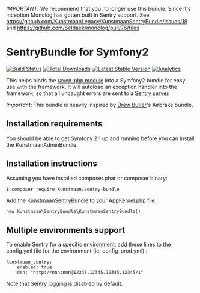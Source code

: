 *IMPORTANT*: We recommend that you no longer use this bundle. Since it's inception Monolog has gotten built in Sentry support. See https://github.com/KunstmaanLegacy/KunstmaanSentryBundle/issues/18 and https://github.com/Seldaek/monolog/pull/76/files


SentryBundle for Symfony2
================================

[![Build Status](https://travis-ci.org/Kunstmaan/KunstmaanSentryBundle.png?branch=master)](http://travis-ci.org/Kunstmaan/KunstmaanSentryBundle)
[![Total Downloads](https://poser.pugx.org/kunstmaan/sentry-bundle/downloads.png)](https://packagist.org/packages/kunstmaan/sentry-bundle)
[![Latest Stable Version](https://poser.pugx.org/kunstmaan/sentry-bundle/v/stable.png)](https://packagist.org/packages/kunstmaan/sentry-bundle)
[![Analytics](https://ga-beacon.appspot.com/UA-3160735-7/Kunstmaan/KunstmaanSentryBundle)](https://github.com/igrigorik/ga-beacon)

This helps binds the [raven-php module](https://github.com/getsentry/raven-php) into a Symfony2 bundle for easy use with the framework. It will autoload an exception handler into the framework, so that all uncaught errors are sent to a [Sentry server](https://www.getsentry.com).

*Important*: This bundle is heavily inspired by [Drew Butler](https://github.com/nodrew)'s Airbrake bundle.

Installation requirements
-------------------------
You should be able to get Symfony 2.1 up and running before you can install the KunstmaanAdminBundle.

Installation instructions
-------------------------
Assuming you have installed composer.phar or composer binary:

``` bash
$ composer require kunstmaan/sentry-bundle
```

Add the KunstmaanSentryBundle to your AppKernel.php file:

```
new Kunstmaan\SentryBundle\KunstmaanSentryBundle(),
```

Multiple environments support
-----------------------------

To enable Sentry for a specific environment, add these lines to the config.yml file for the environment (ie. config_prod.yml) :

```
kunstmaan_sentry:
    enabled: true
    dsn: "http://nnn:nnn@12345.12345.12345.12345/1"
```

Note that Sentry logging is disabled by default.

